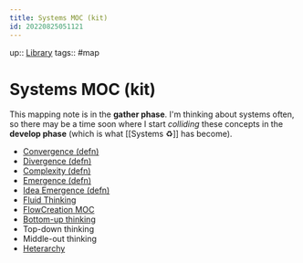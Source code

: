 ```yaml
---
title: Systems MOC (kit)
id: 20220825051121
---
```

up:: [Library]([[20220829214515]])
tags:: #map 

# Systems MOC (kit)
This mapping note is in the **gather phase**. I'm thinking about systems often, so there may be a time soon where I start *colliding* these concepts in the **develop phase** (which is what [[Systems ♻️]] has become).

- [Convergence (defn)]([[20220627023753]])
- [Divergence (defn)]([[20220807025816]])
- [Complexity (defn)]([[20220825051121]])
- [Emergence (defn)]([[20220627023753]])
- [Idea Emergence (defn)]([[20220829215412]])
- [Fluid Thinking]([[20220829230917]])
- [FlowCreation MOC]([[20220825014354]])
- [Bottom-up thinking]([[20220627023753]])
- Top-down thinking
- Middle-out thinking
- [Heterarchy]([[20220717193545]])


